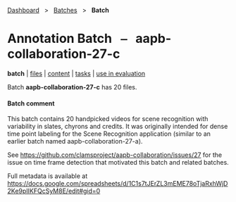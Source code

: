 [Dashboard](../../index.md)  &nbsp; > &nbsp; [Batches](../index.md)  &nbsp; > &nbsp; **Batch** 

# Annotation Batch &nbsp; ⎯ &nbsp; aapb-collaboration-27-c

**batch** | [files](files.md) | [content](content.md) | [tasks](tasks.md) | [use in evaluation](evaluation.md) 

Batch **aapb-collaboration-27-c** has 20 files.

#### Batch comment

This batch contains 20 handpicked videos for scene recognition with variability
in slates, chyrons and credits. It was originally intended for dense time point
labeling for the Scene Recognition application (similar to an earlier batch named
aapb-collaboration-27-a).


See https://github.com/clamsproject/aapb-collaboration/issues/27 for the issue
on time frame detection that motivated this batch and related batches.


Full metadata is available at https://docs.google.com/spreadsheets/d/1C1s7tJErZL3mEME78oTjaRxhWjD2Ke9pIIKFQcSyM8E/edit#gid=0
